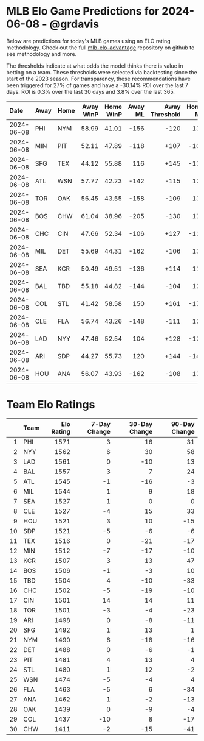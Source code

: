 # MLB Elo Game Predictions for 2024-06-08 - @grdavis
Below are predictions for today's MLB games using an ELO rating methodology. Check out the full [mlb-elo-advantage](https://github.com/grdavis/mlb-elo-advantage) repository on github to see methodology and more.

The thresholds indicate at what odds the model thinks there is value in betting on a team. These thresholds were selected via backtesting since the start of the 2023 season. For transparency, these recommendations have been triggered for 27% of games and have a -30.14% ROI over the last 7 days. ROI is 0.3% over the last 30 days and 3.8% over the last 365.

| Date       | Away   | Home   |   Away WinP |   Home WinP |   Away ML |   Away Threshold |   Home ML |   Home Threshold |
|:-----------|:-------|:-------|------------:|------------:|----------:|-----------------:|----------:|-----------------:|
| 2024-06-08 | PHI    | NYM    |       58.99 |       41.01 |      -156 |             -120 |       132 |             +163 |
| 2024-06-08 | MIN    | PIT    |       52.11 |       47.89 |      -118 |             +107 |      -100 |             +126 |
| 2024-06-08 | SFG    | TEX    |       44.12 |       55.88 |       116 |             +145 |      -136 |             -107 |
| 2024-06-08 | ATL    | WSN    |       57.77 |       42.23 |      -142 |             -115 |       120 |             +156 |
| 2024-06-08 | TOR    | OAK    |       56.45 |       43.55 |      -158 |             -109 |       134 |             +148 |
| 2024-06-08 | BOS    | CHW    |       61.04 |       38.96 |      -205 |             -130 |       172 |             +177 |
| 2024-06-08 | CHC    | CIN    |       47.66 |       52.34 |      -106 |             +127 |      -110 |             +106 |
| 2024-06-08 | MIL    | DET    |       55.69 |       44.31 |      -162 |             -106 |       136 |             +144 |
| 2024-06-08 | SEA    | KCR    |       50.49 |       49.51 |      -136 |             +114 |       116 |             +118 |
| 2024-06-08 | BAL    | TBD    |       55.18 |       44.82 |      -144 |             -104 |       122 |             +141 |
| 2024-06-08 | COL    | STL    |       41.42 |       58.58 |       150 |             +161 |      -178 |             -119 |
| 2024-06-08 | CLE    | FLA    |       56.74 |       43.26 |      -148 |             -111 |       126 |             +150 |
| 2024-06-08 | LAD    | NYY    |       47.46 |       52.54 |       104 |             +128 |      -122 |             +106 |
| 2024-06-08 | ARI    | SDP    |       44.27 |       55.73 |       120 |             +144 |      -142 |             -107 |
| 2024-06-08 | HOU    | ANA    |       56.07 |       43.93 |      -162 |             -108 |       136 |             +146 |

# Team Elo Ratings
|    | Team   |   Elo Rating |   7-Day Change |   30-Day Change |   90-Day Change |
|---:|:-------|-------------:|---------------:|----------------:|----------------:|
|  1 | PHI    |         1571 |              3 |              16 |              31 |
|  2 | NYY    |         1562 |              6 |              30 |              58 |
|  3 | LAD    |         1561 |              0 |             -10 |              13 |
|  4 | BAL    |         1557 |              3 |               7 |              24 |
|  5 | ATL    |         1545 |             -1 |             -16 |              -3 |
|  6 | MIL    |         1544 |              1 |               9 |              18 |
|  7 | SEA    |         1527 |              1 |               0 |               0 |
|  8 | CLE    |         1527 |             -4 |              15 |              33 |
|  9 | HOU    |         1521 |              3 |              10 |             -15 |
| 10 | SDP    |         1521 |             -5 |              -6 |              -6 |
| 11 | TEX    |         1516 |              0 |             -21 |             -17 |
| 12 | MIN    |         1512 |             -7 |             -17 |             -10 |
| 13 | KCR    |         1507 |              3 |              13 |              47 |
| 14 | BOS    |         1506 |             -1 |              -3 |              10 |
| 15 | TBD    |         1504 |              4 |             -10 |             -33 |
| 16 | CHC    |         1502 |             -5 |             -19 |             -10 |
| 17 | CIN    |         1501 |             14 |              14 |              11 |
| 18 | TOR    |         1501 |             -3 |              -4 |             -23 |
| 19 | ARI    |         1498 |              0 |              -8 |             -11 |
| 20 | SFG    |         1492 |              1 |              13 |               1 |
| 21 | NYM    |         1490 |              6 |             -18 |             -16 |
| 22 | DET    |         1488 |              0 |              -6 |              -1 |
| 23 | PIT    |         1481 |              4 |              13 |               4 |
| 24 | STL    |         1480 |              1 |              12 |              -2 |
| 25 | WSN    |         1474 |             -5 |              -4 |               4 |
| 26 | FLA    |         1463 |             -5 |               6 |             -34 |
| 27 | ANA    |         1462 |              1 |              -2 |             -13 |
| 28 | OAK    |         1439 |              0 |              -9 |              -4 |
| 29 | COL    |         1437 |            -10 |               8 |             -17 |
| 30 | CHW    |         1411 |             -2 |             -15 |             -41 |